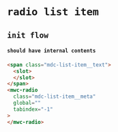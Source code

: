 # `radio list item`

## `init flow`

####   `should have internal contents`

```html
<span class="mdc-list-item__text">
  <slot>
  </slot>
</span>
<mwc-radio
  class="mdc-list-item__meta"
  global=""
  tabindex="-1"
>
</mwc-radio>

```
